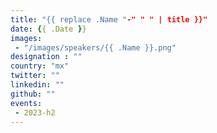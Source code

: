 ```yaml
---
title: "{{ replace .Name "-" " " | title }}"
date: {{ .Date }}
images: 
 - "/images/speakers/{{ .Name }}.png"
designation : ""
country: "mx"
twitter: ""
linkedin: ""
github: ""
events: 
 - 2023-h2
---
```


